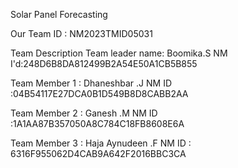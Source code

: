 Solar Panel Forecasting

Our Team ID : NM2023TMID05031

Team Description
Team leader name: Boomika.S
          NM I'd:248D6B8DA812499B2A54E50A1CB5B855

Team Member 1 : Dhaneshbar .J
         NM ID :04B54117E27DCA0B1D549B8D8CABB2AA

Team Member 2 : Ganesh .M 
        NM ID :1A1AA87B357050A8C784C18FB8608E6A

 Team Member 3 :  Haja Aynudeen .F
        NM ID : 6316F955062D4CAB9A642F2016BBC3CA
   
